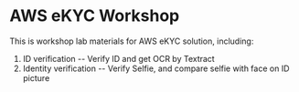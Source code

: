 # AWS eKYC Workshop

This is workshop lab materials for AWS eKYC solution, including: 
 1. ID verification -- Verify ID and get OCR by Textract
 2. Identity verification -- Verify Selfie, and compare selfie with face on ID picture